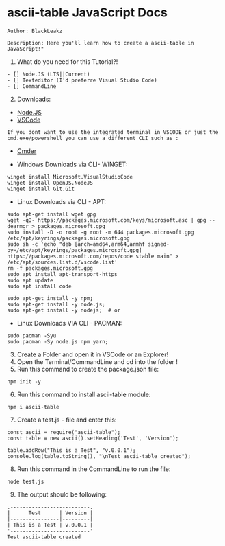 
# ascii-table JavaScript Docs

```
Author: BlackLeakz

Description: Here you'll learn how to create a ascii-table in JavaScript!"
```

1. What do you need for this Tutorial?!

```
- [] Node.JS (LTS||Current)
- [] Texteditor (I'd preferre Visual Studio Code)
- [] CommandLine

```

2. Downloads:

- [Node.JS](https://nodejs.org/de/download)
- [VSCode](https://code.visualstudio.com/download)

```
If you dont want to use the integrated terminal in VSCODE or just the cmd.exe/powershell you can use a different CLI such as : 
```
- [Cmder](https://cmder.app/)

- Windows Downloads via CLI- WINGET:
```
winget install Microsoft.VisualStudioCode
winget install OpenJS.NodeJS
winget install Git.Git
```

- Linux Downloads via CLI - APT:

```
sudo apt-get install wget gpg
wget -qO- https://packages.microsoft.com/keys/microsoft.asc | gpg --dearmor > packages.microsoft.gpg
sudo install -D -o root -g root -m 644 packages.microsoft.gpg /etc/apt/keyrings/packages.microsoft.gpg
sudo sh -c 'echo "deb [arch=amd64,arm64,armhf signed-by=/etc/apt/keyrings/packages.microsoft.gpg] https://packages.microsoft.com/repos/code stable main" > /etc/apt/sources.list.d/vscode.list'
rm -f packages.microsoft.gpg
sudo apt install apt-transport-https
sudo apt update
sudo apt install code

sudo apt-get install -y npm;
sudo apt-get install -y node.js;
sudo apt-get install -y nodejs;  # or
```

- Linux Downloads VIA CLI - PACMAN:
```
sudo pacman -Syu
sudo pacman -Sy node.js npm yarn;
```


3. Create a Folder and open it in VSCode or an Explorer!
4. Open the Terminal/CommandLine and cd into the folder !
5. Run this command to create the package.json file:
```
npm init -y

```

6. Run this command to install ascii-table module:
```
npm i ascii-table
```

7. Create a test.js - file and enter this:
```
const ascii = require("ascii-table");
const table = new ascii().setHeading('Test', 'Version');

table.addRow("This is a Test", "v.0.0.1");
console.log(table.toString(), "\nTest ascii-table created");
```

8. Run this command in the CommandLine to run the file:

```
node test.js
```

9. The output should be following:

```
.--------------------------.
|      Test      | Version |
|----------------|---------|
| This is a Test | v.0.0.1 |
'--------------------------'
Test ascii-table created
```
